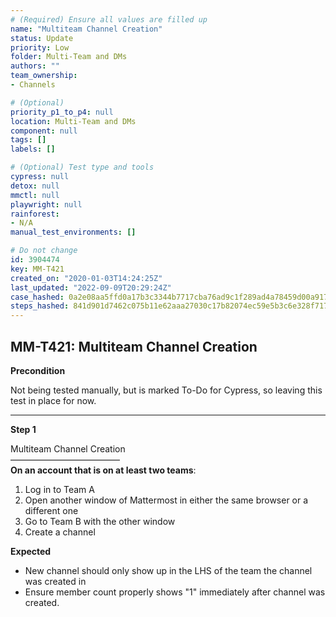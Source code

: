 ```yaml
---
# (Required) Ensure all values are filled up
name: "Multiteam Channel Creation"
status: Update
priority: Low
folder: Multi-Team and DMs
authors: ""
team_ownership: 
- Channels

# (Optional)
priority_p1_to_p4: null
location: Multi-Team and DMs
component: null
tags: []
labels: []

# (Optional) Test type and tools
cypress: null
detox: null
mmctl: null
playwright: null
rainforest: 
- N/A
manual_test_environments: []

# Do not change
id: 3904474
key: MM-T421
created_on: "2020-01-03T14:24:25Z"
last_updated: "2022-09-09T20:29:24Z"
case_hashed: 0a2e08aa5ffd0a17b3c3344b7717cba76ad9c1f289ad4a78459d00a91754ed8f2068aed542cd6a705b3053c4284c944f
steps_hashed: 841d901d7462c075b11e62aaa27030c17b82074ec59e5b3c6e328f7178c49eca7aeb4f4b962cf185a9381dca90d5c0fb
---
```


<!-- (Auto-generated) Based on frontmatter's "key" and "name" -->

## MM-T421: Multiteam Channel Creation

**Precondition**

Not being tested manually, but is marked To-Do for Cypress, so leaving this test in place for now.

---

**Step 1**

Multiteam Channel Creation\
–––––––––––––––––––––––––\
**On an account that is on at least two teams**:

1. Log in to Team A
2. Open another window of Mattermost in either the same browser or a different one
3. Go to Team B with the other window
4. Create a channel

**Expected**

- New channel should only show up in the LHS of the team the channel was created in
- Ensure member count properly shows "1" immediately after channel was created.
